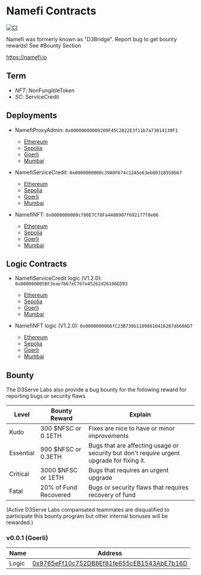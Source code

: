 # Namefi Contracts

[![CI](https://github.com/d3servelabs/namefi-contracts/actions/workflows/ci.yml/badge.svg)](https://github.com/d3servelabs/namefi-contracts/actions/workflows/ci.yml)

Namefi was formerly known as "D3Bridge". Report bug to get bounty rewards! See #Bounty Section

https://namefi.io

## Term

- _NFT_: NonFungibleToken
- _SC_: ServiceCredit

## Deployments

- NamefiProxyAdmin: `0x00000000009209F45C2822E3f11b7a73014130F1`

  - [Ethereum](https://etherscan.io/address/0x00000000009209f45c2822e3f11b7a73014130f1)
  - [Sepolia](https://sepolia.etherscan.io/address/0x00000000009209f45c2822e3f11b7a73014130f1)
  - [Goerli](https://goerli.etherscan.io/address/0x00000000009209f45c2822e3f11b7a73014130f1)
  - [Mumbai](https://mumbai.polygonscan.com/address/0x00000000009209f45c2822e3f11b7a73014130f1)

- NamefiServiceCredit: `0x0000000000c39A0F674c12A5e63eb8031B550b6f`

  - [Ethereum](https://etherscan.io/address/0x0000000000c39A0F674c12A5e63eb8031B550b6f)
  - [Sepolia](https://sepolia.etherscan.io/address/0x0000000000c39A0F674c12A5e63eb8031B550b6f)
  - [Goerli](https://Goerli.etherscan.io/address/0x0000000000c39A0F674c12A5e63eb8031B550b6f)
  - [Mumbai](https://mumbai.polygonscan.com/address/0x0000000000c39A0F674c12A5e63eb8031B550b6f)

- NamefiNFT: `0x0000000000cf80E7Cf8Fa4480907f692177f8e06`
  - [Ethereum](https://etherscan.io/address/0x0000000000cf80E7Cf8Fa4480907f692177f8e06)
  - [Sepolia](https://sepolia.etherscan.io/address/0x0000000000cf80E7Cf8Fa4480907f692177f8e06)
  - [Goerli](https://Goerli.etherscan.io/address/0x0000000000cf80E7Cf8Fa4480907f692177f8e06)
  - [Mumbai](https://mumbai.polygonscan.com/address/0x0000000000cf80E7Cf8Fa4480907f692177f8e06)

## Logic Contracts

- NamefiServiceCredit logic (V1.2.0): `0x000000005BF3eae7b67eC767e45262d26106ED93`

  - [Ethereum](https://etherscan.io/address/0x000000005BF3eae7b67eC767e45262d26106ED93)
  - [Sepolia](https://sepolia.etherscan.io/address/0x000000005BF3eae7b67eC767e45262d26106ED93)
  - [Goerli](https://Goerli.etherscan.io/address/0x000000005BF3eae7b67eC767e45262d26106ED93)
  - [Mumbai](https://mumbai.polygonscan.com/address/0x000000005BF3eae7b67eC767e45262d26106ED93)

- NamefiNFT logic (V1.2.0): `0x0000000066fC23B730b11098610416207db60AD7`
  - [Ethereum](https://etherscan.io/address/0x0000000066fC23B730b11098610416207db60AD7)
  - [Sepolia](https://sepolia.etherscan.io/address/0x0000000066fC23B730b11098610416207db60AD7)
  - [Goerli](https://Goerli.etherscan.io/address/0x0000000066fC23B730b11098610416207db60AD7)
  - [Mumbai](https://mumbai.polygonscan.com/address/0x0000000066fC23B730b11098610416207db60AD7)

## Bounty

The D3Serve Labs also provide a bug bounty for the following
reward for reporting bugs or security flaws.

| Level     | Bounty Reward         | Explain                                                                                   |
| --------- | --------------------- | ----------------------------------------------------------------------------------------- |
| Kudo      | 300 $NFSC or 0.1ETH   | Fixes are nice to have or minor improvements                                              |
| Essential | 900 $NFSC or 0.3ETH   | Bugs that are affecting usage or security but don't require urgent upgrade for fixing it. |
| Critical  | 3000 $NFSC or 1ETH    | Bugs that requires an urgent upgrade                                                      |
| Fatal     | 20% of Fund Recovered | Bugs or security flaws that requires recovery of fund                                     |

(Active D3Serve Labs compansated teammates are disqualified to participate this bounty program but other internal bonuses will be rewarded.)

### v0.0.1 (Goerli)

| Name  | Address                                                                                                                                    |
| ----- | ------------------------------------------------------------------------------------------------------------------------------------------ |
| Logic | [0x9765eFf10c752DB8Ef81fe655cEB1543AbE7b16D](https://goerli.etherscan.io/address/0x9765eFf10c752DB8Ef81fe655cEB1543AbE7b16D#writeContract) |
